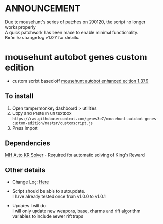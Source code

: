 # ANNOUNCEMENT
Due to mousehunt's series of patches on 290120, the script no longer works properly.<br/>
A quick patchwork has been made to enable minimal functionality.<br/>
Refer to change log v1.0.7 for details.<br/>

# mousehunt autobot genes custom edition
- custom script based off [mousehunt autobot enhanced edition 1.37.9](https://greasyfork.org/en/scripts/5705-mousehunt-autobot-enhanced-edition?version=214422)

## To install
1. Open tampermonkey dashboard > utilities
2. Copy and Paste in url textbox:<br/>
`https://raw.githubusercontent.com/genes3e7/mousehunt-autobot-genes-custom-edition/master/customscript.js`
3. Press import

## Dependencies
[MH Auto KR Solver](https://greasyfork.org/en/scripts/13809-mh-auto-kr-solver) - Required for automatic solving of King's Reward

## Other details
- Change Log: [Here](./changelog.md)

- Script should be able to autoupdate.<br/>
I have already tested once from v1.0.0 to v1.0.1

- Updates I will do<br/>
I will only update new weapons, base, charms and rift algorithm variables to include newer rift traps
